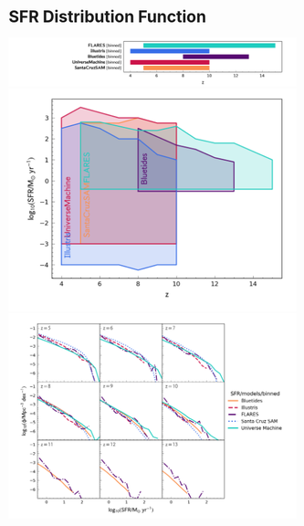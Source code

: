 
# SFR Distribution Function

![](../figs/DF/SFR/z_r.png)
![](../figs/DF/SFR/z_log10x_r.png)
![](../figs/DF/SFR/models-binned.png)
<!-- ![](../figs/DF/SFR/models-schechter.png) -->
